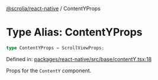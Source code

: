 [@scrolia/react-native](../README.md) / ContentYProps

# Type Alias: ContentYProps

```ts
type ContentYProps = ScrollViewProps;
```

Defined in: [packages/react-native/src/base/contentY.tsx:18](https://github.com/alpheus-day/scrolia/blob/a7062c82222b0dcb500e88f7ca3fff69b13a5fcd/packages/react-native/src/base/contentY.tsx#L18)

Props for the `ContentY` component.

